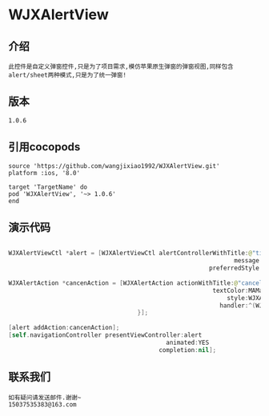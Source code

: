 # WJXAlertView
    
## 介绍
    此控件是自定义弹窗控件,只是为了项目需求,模仿苹果原生弹窗的弹窗视图,同样包含alert/sheet两种模式,只是为了统一弹窗!
## 版本
    1.0.6
    
## 引用cocopods
   
    source 'https://github.com/wangjixiao1992/WJXAlertView.git'
    platform :ios, '8.0'
    
    target 'TargetName' do
    pod 'WJXAlertView', '~> 1.0.6'
    end

## 演示代码
```swift

WJXAlertViewCtl *alert = [WJXAlertViewCtl alertControllerWithTitle:@"title"
                                                               message:@"content。"
                                                        preferredStyle:WJXAlertViewTypeAlert];
                                                        
WJXAlertAction *cancenAction = [WJXAlertAction actionWithTitle:@"cancel"
                                                         textColor:MAMainColor
                                                             style:WJXAlertActionTypeBold
                                                           handler:^(WJXAlertAction *action) {                       
                                    }];
    
[alert addAction:cancenAction];
[self.navigationController presentViewController:alert
                                            animated:YES
                                          completion:nil];
```
                         
## 联系我们
    如有疑问请发送邮件.谢谢~
    15037535383@163.com